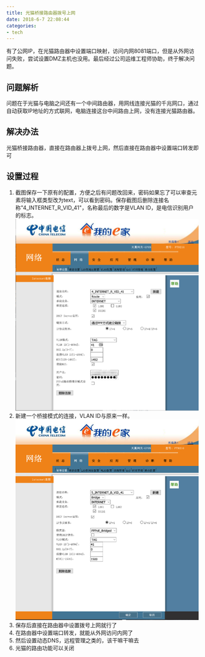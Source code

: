 ```yaml
---
title: 光猫桥接路由器拨号上网
date: 2018-6-7 22:08:44
categories:
- tech
---
```

有了公网IP，在光猫路由器中设置端口映射，访问内网8081端口，但是从外网访问失败，尝试设置DMZ主机也没用。最后经过公司运维工程师协助，终于解决问题。

<!-- more -->

## 问题解析
问题在于光猫与电脑之间还有一个中间路由器，用网线连接光猫的千兆网口，通过自动获取IP地址的方式联网，电脑连接这台中间路由上网，没有连接光猫路由器。
## 解决办法
光猫桥接路由器，直接在路由器上拨号上网，然后直接在路由器中设置端口转发即可
## 设置过程
1. 截图保存一下原有的配置，方便之后有问题改回来，密码如果忘了可以审查元素将输入框类型改为text，可以看到密码。保存截图后删除连接名称"4_INTERNET_R_VID_41"，名称最后的数字是VLAN ID，是电信识别用户的标志。
![](/assets/upload/20180607221014.png)
2. 新建一个桥接模式的连接，VLAN ID与原来一样。
![](/assets/upload/20180607215412.png)
3. 保存后直接在路由器中设置拨号上网就行了
4. 在路由器中设置端口转发，就能从外网访问内网了
5. 然后设置动态DNS，远程管理之类的，该干嘛干嘛去
6. 光猫的路由功能可以关闭